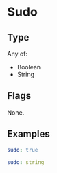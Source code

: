 # Sudo



## Type

Any of:

* Boolean
* String

## Flags

None.


## Examples

```yaml
sudo: true

```

```yaml
sudo: string

```
